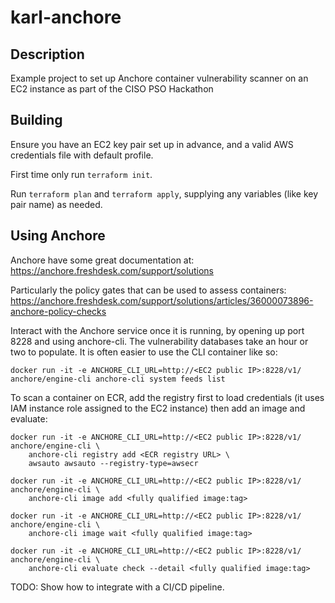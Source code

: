 # karl-anchore

## Description

Example project to set up Anchore container vulnerability scanner on an EC2
instance as part of the CISO PSO Hackathon

## Building

Ensure you have an EC2 key pair set up in advance, and a valid AWS credentials
file with default profile.

First time only run `terraform init`.

Run `terraform plan` and `terraform apply`, supplying any variables (like key
pair name) as needed.

## Using Anchore

Anchore have some great documentation at:
https://anchore.freshdesk.com/support/solutions

Particularly the policy gates that can be used to assess containers:
https://anchore.freshdesk.com/support/solutions/articles/36000073896-anchore-policy-checks

Interact with the Anchore service once it is running, by opening up port 8228
and using anchore-cli. The vulnerability databases take an hour or two to
populate. It is often easier to use the CLI container like so:

```
docker run -it -e ANCHORE_CLI_URL=http://<EC2 public IP>:8228/v1/ anchore/engine-cli anchore-cli system feeds list
```

To scan a container on ECR, add the registry first to load credentials (it uses
IAM instance role assigned to the EC2 instance) then add an image and evaluate:

```
docker run -it -e ANCHORE_CLI_URL=http://<EC2 public IP>:8228/v1/ anchore/engine-cli \
    anchore-cli registry add <ECR registry URL> \
    awsauto awsauto --registry-type=awsecr

docker run -it -e ANCHORE_CLI_URL=http://<EC2 public IP>:8228/v1/ anchore/engine-cli \
    anchore-cli image add <fully qualified image:tag>

docker run -it -e ANCHORE_CLI_URL=http://<EC2 public IP>:8228/v1/ anchore/engine-cli \
    anchore-cli image wait <fully qualified image:tag>

docker run -it -e ANCHORE_CLI_URL=http://<EC2 public IP>:8228/v1/ anchore/engine-cli \
    anchore-cli evaluate check --detail <fully qualified image:tag>
```

TODO: Show how to integrate with a CI/CD pipeline.
